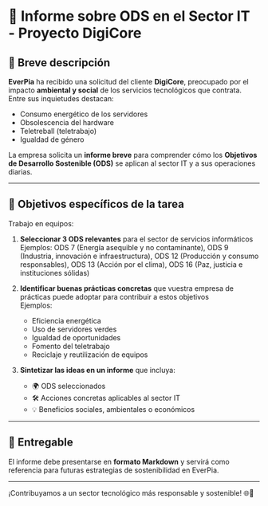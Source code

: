 # 🌱 Informe sobre ODS en el Sector IT - Proyecto DigiCore

## 📝 Breve descripción

**EverPia** ha recibido una solicitud del cliente **DigiCore**, preocupado por el impacto **ambiental y social** de los servicios tecnológicos que contrata. Entre sus inquietudes destacan:

- Consumo energético de los servidores
- Obsolescencia del hardware
- Teletreball (teletrabajo)
- Igualdad de género

La empresa solicita un **informe breve** para comprender cómo los **Objetivos de Desarrollo Sostenible (ODS)** se aplican al sector IT y a sus operaciones diarias.

---

## 🎯 Objetivos específicos de la tarea

Trabajo en equipos:

1. **Seleccionar 3 ODS relevantes** para el sector de servicios informáticos  
   Ejemplos: ODS 7 (Energía asequible y no contaminante), ODS 9 (Industria, innovación e infraestructura), ODS 12 (Producción y consumo responsables), ODS 13 (Acción por el clima), ODS 16 (Paz, justicia e instituciones sólidas)

2. **Identificar buenas prácticas concretas** que vuestra empresa de prácticas puede adoptar para contribuir a estos objetivos  
   Ejemplos:
   - Eficiencia energética
   - Uso de servidores verdes
   - Igualdad de oportunidades
   - Fomento del teletrabajo
   - Reciclaje y reutilización de equipos

3. **Sintetizar las ideas en un informe** que incluya:

   - 🌍 ODS seleccionados  
   - 🛠️ Acciones concretas aplicables al sector IT  
   - 💡 Beneficios sociales, ambientales o económicos

---

## 📄 Entregable

El informe debe presentarse en **formato Markdown** y servirá como referencia para futuras estrategias de sostenibilidad en EverPia.

---

¡Contribuyamos a un sector tecnológico más responsable y sostenible! 🌐💚


